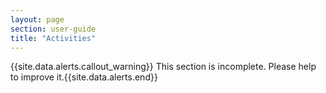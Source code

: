 ```yaml
---
layout: page
section: user-guide
title: "Activities"
---
```


{{site.data.alerts.callout_warning}} This section is incomplete. Please help to improve it.{{site.data.alerts.end}} 